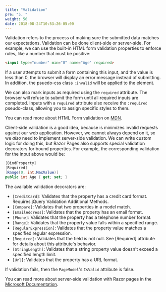 ```yaml
---
title: "Validation"
pre: "5. "
weight: 50
date: 2018-08-24T10:53:26-05:00
---
```


Validation refers to the process of making sure the submitted data matches our expectations.  Validation can be done client-side or server-side.  For example, we can use the built-in HTML form validation properties to enforce rules, like a number that must be positive:

```html
<input type="number" min="0" name="Age" required>
```

If a user attempts to submit a form containing this input, and the value is less than 0, the browser will display an error message instead of submitting.  In addition, the psuedo-css class `:invalid` will be applied to the element.

We can also mark inputs as required using the `required` attribute.  The browser will refuse to submit the form until all required inputs are completed. Inputs with a `required` attribute also receive the `:required` pseudo-class, allowing you to assign specific styles to them.

You can read more about HTML Form validation on [MDN](https://developer.mozilla.org/en-US/docs/Learn/Forms/Form_validation).

Client-side validation is a good idea, because is minimizes invalid requests against our web application.  However, we cannot always depend on it, so we _also_ need to implement server-side validation.  We can write custom logic for doing this, but Razor Pages also supports special validation decorators for bound properties.  For example, the corresponding validation for the input above would be:

```csharp
[BindProperty]
[Required]
[Range(0, int.MaxValue)]
public int Age { get; set; }
```

The available validation decorators are:
* `[CreditCard]`: Validates that the property has a credit card format. Requires jQuery Validation Additional Methods.
* `[Compare]`: Validates that two properties in a model match.
* `[EmailAddress]`: Validates that the property has an email format.
* `[Phone]`: Validates that the property has a telephone number format.
* `[Range]`: Validates that the property value falls within a specified range.
* `[RegularExpression]`: Validates that the property value matches a specified regular expression.
* `[Required]`: Validates that the field is not null. See [Required] attribute for details about this attribute's behavior.
* `[StringLength]`: Validates that a string property value doesn't exceed a specified length limit.
* `[Url]`: Validates that the property has a URL format.

If validation fails, then the `PageModel`'s `IsValid` attribute is false.

You can read more about server-side validation with Razor pages in the [Microsoft Documentation](https://docs.microsoft.com/en-us/aspnet/core/mvc/models/validation?view=aspnetcore-3.1).